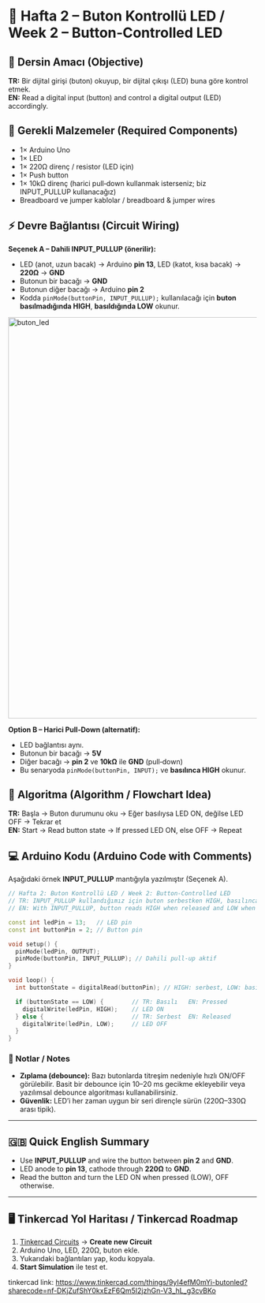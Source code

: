 # 📘 Hafta 2 – Buton Kontrollü LED / Week 2 – Button‑Controlled LED

## 🎯 Dersin Amacı (Objective)
**TR:** Bir dijital girişi (buton) okuyup, bir dijital çıkışı (LED) buna göre kontrol etmek.  
**EN:** Read a digital input (button) and control a digital output (LED) accordingly.

## 🔌 Gerekli Malzemeler (Required Components)
- 1× Arduino Uno
- 1× LED
- 1× 220Ω direnç / resistor (LED için)
- 1× Push button
- 1× 10kΩ direnç (harici pull‑down kullanmak isterseniz; biz INPUT_PULLUP kullanacağız)
- Breadboard ve jumper kablolar / breadboard & jumper wires

## ⚡ Devre Bağlantısı (Circuit Wiring)
**Seçenek A – Dahili INPUT_PULLUP (önerilir):**
- LED (anot, uzun bacak) → Arduino **pin 13**, LED (katot, kısa bacak) → **220Ω** → **GND**
- Butonun bir bacağı → **GND**
- Butonun diğer bacağı → Arduino **pin 2**
- Kodda `pinMode(buttonPin, INPUT_PULLUP);` kullanılacağı için **buton basılmadığında HIGH**, **basıldığında LOW** okunur.

  
<img width="1920" height="814" alt="buton_led" src="https://github.com/user-attachments/assets/edb92039-787d-4ab6-9a78-e15c060dc618" />

**Option B – Harici Pull‑Down (alternatif):**
- LED bağlantısı aynı.
- Butonun bir bacağı → **5V**
- Diğer bacağı → **pin 2** ve **10kΩ** ile **GND** (pull‑down)
- Bu senaryoda `pinMode(buttonPin, INPUT);` ve **basılınca HIGH** okunur.

## 🔄 Algoritma (Algorithm / Flowchart Idea)
**TR:** Başla → Buton durumunu oku → Eğer basılıysa LED ON, değilse LED OFF → Tekrar et  
**EN:** Start → Read button state → If pressed LED ON, else OFF → Repeat

## 💻 Arduino Kodu (Arduino Code with Comments)
Aşağıdaki örnek **INPUT_PULLUP** mantığıyla yazılmıştır (Seçenek A).

```cpp
// Hafta 2: Buton Kontrollü LED / Week 2: Button-Controlled LED
// TR: INPUT_PULLUP kullandığımız için buton serbestken HIGH, basılınca LOW okur.
// EN: With INPUT_PULLUP, button reads HIGH when released and LOW when pressed.

const int ledPin = 13;   // LED pin
const int buttonPin = 2; // Button pin

void setup() {
  pinMode(ledPin, OUTPUT);
  pinMode(buttonPin, INPUT_PULLUP); // Dahili pull-up aktif
}

void loop() {
  int buttonState = digitalRead(buttonPin); // HIGH: serbest, LOW: basılı

  if (buttonState == LOW) {        // TR: Basılı   EN: Pressed
    digitalWrite(ledPin, HIGH);    // LED ON
  } else {                         // TR: Serbest  EN: Released
    digitalWrite(ledPin, LOW);     // LED OFF
  }
}
```

### 🧠 Notlar / Notes
- **Zıplama (debounce):** Bazı butonlarda titreşim nedeniyle hızlı ON/OFF görülebilir. Basit bir debounce için 10–20 ms gecikme ekleyebilir veya yazılımsal debounce algoritması kullanabilirsiniz.
- **Güvenlik:** LED’i her zaman uygun bir seri dirençle sürün (220Ω–330Ω arası tipik).

---

## 🇬🇧 Quick English Summary
- Use **INPUT_PULLUP** and wire the button between **pin 2** and **GND**.
- LED anode to **pin 13**, cathode through **220Ω** to **GND**.
- Read the button and turn the LED ON when pressed (LOW), OFF otherwise.

---

## 🖥️ Tinkercad Yol Haritası / Tinkercad Roadmap
1. [Tinkercad Circuits](https://www.tinkercad.com/circuits) → **Create new Circuit**  
2. Arduino Uno, LED, 220Ω, buton ekle.  
3. Yukarıdaki bağlantıları yap, kodu kopyala.  
4. **Start Simulation** ile test et.

tinkercad link: https://www.tinkercad.com/things/9yI4efM0mYi-butonled?sharecode=nf-DKjZufShY0kxEzF6Qm5I2jzhGn-V3_hL_g3cvBKo
